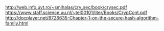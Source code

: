 http://web.info.uvt.ro/~smihalas/cry_sec/book/crysec.pdf
https://www.staff.science.uu.nl/~tel00101/liter/Books/CrypCont.pdf
http://docplayer.net/8726635-Chapter-1-on-the-secure-hash-algorithm-family.html

